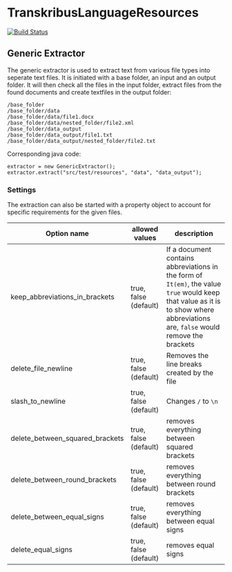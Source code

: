 # TranskribusLanguageResources

[![Build Status](http://dbis-halvar.uibk.ac.at/jenkins/buildStatus/icon?job=TranskribusLanguageResources/eu.transkribus:TranskribusXMLExtractor)](http://dbis-halvar.uibk.ac.at/jenkins/job/TranskribusLanguageResources/eu.transkribus:TranskribusXMLExtractor)

## Generic Extractor

The generic extractor is used to extract text from various file types into seperate text files. It is initiated with a base folder, an input and an output folder. It will then check all the files in the input folder, extract files from the found documents and create textfiles in the output folder:

    /base_folder
    /base_folder/data
    /base_folder/data/file1.docx
    /base_folder/data/nested_folder/file2.xml
    /base_folder/data_output
    /base_folder/data_output/file1.txt
    /base_folder/data_output/nested_folder/file2.txt
    
Corresponding java code:

    extractor = new GenericExtractor();
    extractor.extract("src/test/resources", "data", "data_output");


### Settings

The extraction can also be started with a property object to account for specific requirements for the given files.

| Option name | allowed values | description |
| --- | --- | --- |
| keep_abbreviations_in_brackets | true, false (default) | If a document contains abbreviations in the form of `It(em)`, the value `true` would keep that value as it is to show where abbreviations are, `false` would remove the brackets |
| delete_file_newline | true, false (default) | Removes the line breaks created by the file |
| slash_to_newline | true, false (default) | Changes `/` to `\n` |
| delete_between_squared_brackets | true, false (default) | removes everything between squared brackets |
| delete_between_round_brackets | true, false (default) | removes everything between round brackets |
| delete_between_equal_signs | true, false (default) | removes everything between equal signs |
| delete_equal_signs | true, false (default) | removes equal signs |
